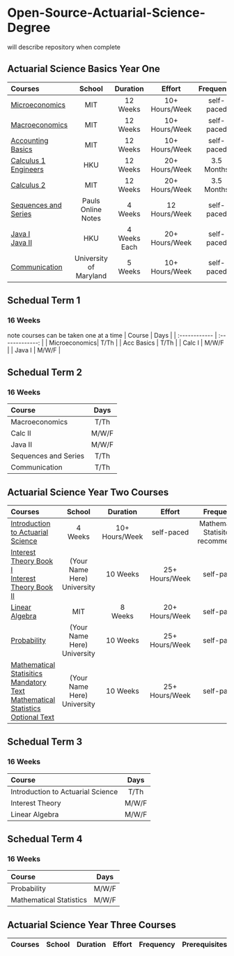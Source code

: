 # Open-Source-Actuarial-Science-Degree
  will describe repository when complete 
##  Actuarial Science Basics Year One
| Courses       | School          | Duration       |      Effort    |    Frequency   |  Prerequisites  |
| :------------ | :-------------: | :-------------:| :-------------:| :-------------:| :-------------: |
| [Microeconomics](https://ocw.mit.edu/courses/economics/14-01-principles-of-microeconomics-fall-2018/index.htm)| MIT |  12 <br/> Weeks   |  10+ <br/> Hours/Week  |  self-paced  |   none  |
| [Macroeconomics](https://ocw.mit.edu/courses/economics/14-02-principles-of-macroeconomics-spring-2014/index.htm) |  MIT      |  12 <br/> Weeks  |  10+ <br/> Hours/Week | self-paced |   none     |
| [Accounting Basics](https://ocw.mit.edu/courses/sloan-school-of-management/15-501-introduction-to-financial-and-managerial-accounting-spring-2004/) | MIT      |            12 <br/>Weeks  | 10+ <br/> Hours/Week  |  self-paced |  none  |
| [Calculus 1 Engineers](https://www.edx.org/course/engineering-calculus-and-differential-equations?index=product&queryID=80b24023c0d6d7b747480f4bfe03eb47&position=1) | HKU | 12 <br/> Weeks | 20+ Hours/Week | 3.5 <br/>Months | Pre-Calc |
| [Calculus 2](https://ocw.mit.edu/courses/mathematics/18-02sc-multivariable-calculus-fall-2010/) | MIT | 12 <br/> Weeks | 20+ Hours/Week | 3.5 <br/>Months | Calc 1 |
| [Sequences and Series](https://tutorial.math.lamar.edu/Classes/CalcII/SeriesIntro.aspx) | Pauls Online Notes | 4 <br/> Weeks | 12 <br/> Hours/Week | self-paced | Calc 1 |
| [Java I](https://learning.edx.org/course/course-v1:HKUSTx+COMP102.1x+3T2021/home) <br/> [Java II](https://www.edx.org/course/introduction-to-java-programming-part-2?index=product&queryID=62b2867389510917001c24736f7e44c7&position=1) | HKU | 4 <br/> Weeks Each | 20+ <br/>Hours/Week |self-paced | none |
| [Communication](https://www.edx.org/course/PMCOMM01?index=product&queryID=0b3bb64436fb04e0f65c2b91b0651bf7&position=13) | University of Maryland | 5 <br/> Weeks  | 10+ <br/>Hours/Week |self-paced | none |
## Schedual Term 1
### 16 Weeks 
note courses can be taken one at a time 
| Course        | Days            |
| :------------ | :-------------: |
| Microeconomics| T/Th            |
| Acc Basics    | T/Th            |
| Calc I        | M/W/F           |
| Java I        | M/W/F           |
## Schedual Term 2
### 16 Weeks
| Course        | Days            |
| :------------ | :-------------: |
| Macroeconomics| T/Th            |
| Calc II       | M/W/F           |
| Java II       | M/W/F           |
| Sequences and Series | T/Th     |
| Communication | T/Th            |
## Actuarial Science Year Two Courses
| Courses       | School          | Duration       |      Effort    |    Frequency   |  Prerequisites  |
| :------------ | :-------------: | :-------------:| :-------------:| :-------------:| :-------------: |
| [Introduction to Actuarial Science](https://www.edx.org/course/introduction-to-actuarial-science?index=product&queryID=d5a866c3bef9d2778f61db89e56aa24a&position=17) | 4 <br/> Weeks | 10+ <br/> Hours/Week | self-paced | Mathematical Statisitcs - recommended | none |
| [Interest Theory Book I](https://www.actexmadriver.com/samples/ACTEX_2FM-ACT-882216_sample_12-18-17.pdf) <br/> [Interest Theory Book II](https://faculty.ksu.edu.sa/sites/default/files/derivatives_markets_3e_0.pdf) | (Your Name Here) University | 10 Weeks | 25+ <br/> Hours/Week | self-paced | Calc II  <br/> Sequences And Series |
| [Linear Algebra](https://ocw.mit.edu/courses/mathematics/18-06sc-linear-algebra-fall-2011/) | MIT | 8 <br/> Weeks | 20+ <br/> Hours/Week | self-paced | Calc I |
| [Probability](https://www.amazon.com/Probability-Springer-Texts-Statistics-Pitman-dp-0387979743/dp/0387979743/ref=mt_other?_encoding=UTF8&me=&qid=1641325716) |  (Your Name Here) University | 10 Weeks | 25+ <br/> Hours/Week | self-paced | Calc II  <br/> Sequences And Series |
| [Mathematical Statisitics Mandatory Text](https://www.amazon.com/s?k=John+E.+Freund%27s+Mathematical+Statistics+with+Applications&i=stripbooks&crid=365XSNOQ6LW0L&sprefix=john+e.+freund%27s+mathematical+statistics+with+applications+%2Cstripbooks%2C63&ref=nb_sb_noss) <br/> [Mathematical Statistics Optional Text](https://www.amazon.com/Introduction-Probability-Cambridge-Mathematical-Textbooks/dp/1108415857) | (Your Name Here) University | 10 Weeks | 25+ <br/> Hours/Week | self-paced | Calc II  <br/> Sequences And Series |
## Schedual Term 3
### 16 Weeks 
| Course        | Days            |
| :------------ | :-------------: |
| Introduction to Actuarial Science| T/Th            |
| Interest Theory        | M/W/F           |
| Linear Algebra        | M/W/F           |
## Schedual Term 4
### 16 Weeks 
| Course        | Days            |
| :------------ | :-------------: |
| Probability        | M/W/F           |
| Mathematical Statistics        | M/W/F           |
## Actuarial Science Year Three Courses
| Courses       | School          | Duration       |      Effort    |    Frequency   |  Prerequisites  |
| :------------ | :-------------: | :-------------:| :-------------:| :-------------:| :-------------: |
